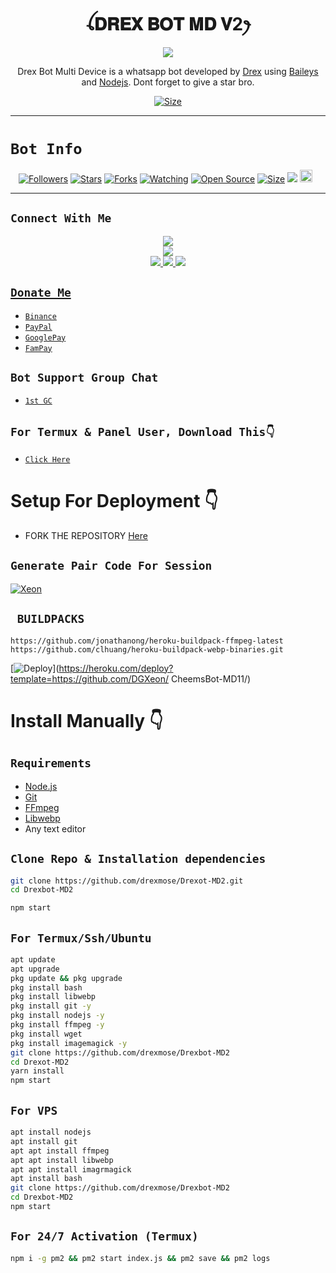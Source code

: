  

<h1 align="center">ꪶ𝐃𝐑𝐄𝐗 𝐁𝐎𝐓 𝐌𝐃 𝐕2ꫂ<br></h1>
<p align="center">
<img src="https://telegra.ph/file/baa15e69b3d642f439296.jpg" />
</p>

<p align="center">
Drex Bot Multi Device is a whatsapp bot developed by <a href="https://github.com/drexmose" target="_blank">Drex</a> using <a href="https://github.com/adiwajshing/Baileys" target="_blank">Baileys</a> and <a href="https://github.com/nodejs" target="_blank">Nodejs</a>. Dont forget to give a star bro.
</p>

<p align="center">
<a href="https://youtu.be/drexmose"><img title="Size" src="https://img.shields.io/badge/Tutorial-Video-green"></a>
</p>

------

# ```Bot Info```
<p align="center">
<a href="https://github.com/drexmose/followers"><img title="Followers" src="https://img.shields.io/github/followers/drexmose?color=red&style=flat-square"></a>
<a href="https://github.com/drexmose/Drexbot-MD2/stargazers/"><img title="Stars" src="https://img.shields.io/github/stars/drexmose/Drexbot-MD2?color=blue&style=flat-square"></a>
<a href="https://github.com/drexmose/Drexbot-MD2/network/members"><img title="Forks" src="https://img.shields.io/github/forks/drexmose/Drexbot-MD2?color=red&style=flat-square"></a>
<a href="[https://github.com/drexmose/Drexbot-MD2/watchers](https://github.com/drexmose/Drexbot-MD2)"><img title="Watching" src="https://img.shields.io/github/watchers/drexmose/Drexbot-MD2?label=Watchers&color=blue&style=flat-square"></a>
<a href="https://github.com/drexmose/Drexbot-MD2"><img title="Open Source" src="https://img.shields.io/badge/Author-Xeon%20Bot%20Inc.-red?v=103"></a>
<a href="https://github.com/drexmose/Drexbot-MD2/"><img title="Size" src="https://img.shields.io/github/repo-size/drexmose/Drexbot-MD2?style=flat-square&color=green"></a>
<a href="https://hits.seeyoufarm.com"><img src="https://hits.seeyoufarm.com/api/count/incr/badge.svg?url=https%3A%2F%2Fgithub.com%2Fdrexmose%2FDrexbot-MD2&count_bg=%2379C83D&title_bg=%23555555&icon=probot.svg&icon_color=%2300FF6D&title=hits&edge_flat=false"/></a>
<a href="https://github.com/drexmose/Drexbot-MD2/graphs/commit-activity"><img height="20" src="https://img.shields.io/badge/Maintained%3F-yes-green.svg"></a>&nbsp;&nbsp;
</p>
<p align='center'>
    </p>

-------

## ```Connect With Me```
<p align="center">
<a href="https://youtube.com/@drexmose"><img src="https://img.shields.io/badge/YouTube-ff0000?style=for-the-badge&logo=youtube&logoColor=ff000000&link=https://youtube.com/@drexmose" /><br>
<a href="https://whatsapp.com/channel/0029VaG9VfPKWEKk1rxTQD20"><img src="https://img.shields.io/badge/WhatsApp Channel-25D366?style=for-the-badge&logo=whatsapp&logoColor=white&link=https://whatsapp.com/channel/0029VaTAuh80lwgo21ufaq1i" /><br>
<a href="https://t.me/dark_intent"><img src="https://img.shields.io/badge/Telegram-00FFFF?style=for-the-badge&logo=telegram&logoColor=white" />
<a href="https://chat.whatsapp.com/FJWZJDDFEyG3vUX2LInQzP"><img src="https://img.shields.io/badge/WhatsApp Group-25D366?style=for-the-badge&logo=whatsapp&logoColor=white" />
<a href="https://www.instagram.com/drex_mose?igsh=MzNlNGNkZWQ4Mg=="><img src="https://img.shields.io/badge/Instagram-A020F0?style=for-the-badge&logo=instagram&logoColor=white" />
</p>

## ```Donate Me```

- [`Binance`](https://i.ibb.co/W2gYn6S/binance.png)
- [`PayPal`](https://www.paypal.me/josephxeon13)
- [`GooglePay`](https://i.ibb.co/yQkqBS2/donate.png)
- [`FamPay`](https://i.ibb.co/w46VQ8D/Picsart-22-10-08-06-46-30-674.jpg)

## ```Bot Support Group Chat```

- [`1st GC`](https://chat.whatsapp.com/FJWZJDDFEyG3vUX2LInQzP)

## `For Termux & Panel User, Download This👇`
- [`Click Here`](https://shrinkme.pro/y07LYARu)


# Setup For Deployment 👇

- FORK THE REPOSITORY [Here](https://github.com/drexmose/Drexbot-MD2/fork)

## `Generate Pair Code For Session`
[![Xeon](https://repl.it/badge/github/quiec/whatsasena)](https://replit.com/@DGXeon/Xeon-PairCode)

## ` BUILDPACKS`

```
https://github.com/jonathanong/heroku-buildpack-ffmpeg-latest
https://github.com/clhuang/heroku-buildpack-webp-binaries.git
```

[![Deploy](https://www.herokucdn.com/deploy/button.svg)](https://heroku.com/deploy?template=https://github.com/DGXeon/ CheemsBot-MD11/)

# Install Manually 👇
## `Requirements`
* [Node.js](https://nodejs.org/en/)
* [Git](https://git-scm.com/downloads)
* [FFmpeg](https://github.com/BtbN/FFmpeg-Builds/releases/download/autobuild-2020-12-08-13-03/ffmpeg-n4.3.1-26-gca55240b8c-win64-gpl-4.3.zip)
* [Libwebp](https://developers.google.com/speed/webp/download)
* Any text editor
## `Clone Repo & Installation dependencies`
```bash
git clone https://github.com/drexmose/Drexot-MD2.git
cd Drexbot-MD2

npm start
```
## `For Termux/Ssh/Ubuntu`
```bash
apt update
apt upgrade
pkg update && pkg upgrade
pkg install bash
pkg install libwebp
pkg install git -y
pkg install nodejs -y 
pkg install ffmpeg -y 
pkg install wget
pkg install imagemagick -y
git clone https://github.com/drexmose/Drexbot-MD2
cd Drexot-MD2
yarn install
npm start
```
## `For VPS`
```bash
apt install nodejs 
apt install git 
apt apt install ffmpeg 
apt apt install libwebp 
apt apt install imagrmagick
apt install bash
git clone https://github.com/drexmose/Drexbot-MD2
cd Drexbot-MD2
npm start
```
## `For 24/7 Activation (Termux)`
```bash
npm i -g pm2 && pm2 start index.js && pm2 save && pm2 logs
```
